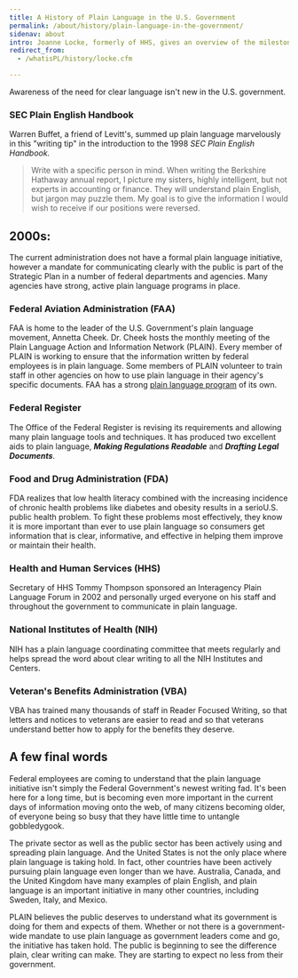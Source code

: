 ```yaml
---
title: A History of Plain Language in the U.S. Government
permalink: /about/history/plain-language-in-the-government/
sidenav: about
intro: Joanne Locke, formerly of HHS, gives an overview of the milestones in using plain language from the end of World War II to the early 2000s.
redirect_from:
  - /whatisPL/history/locke.cfm

---
```


Awareness of the need for clear language isn't new in the U.S. government.

### SEC Plain English Handbook

Warren Buffet, a friend of Levitt's, summed up plain language marvelously in this "writing tip" in the introduction to the 1998 _SEC Plain English Handbook._

> Write with a specific person in mind. When writing the Berkshire Hathaway annual report, I picture my sisters, highly intelligent, but not experts in accounting or finance. They will understand plain English, but jargon may puzzle them. My goal is to give the information I would wish to receive if our positions were reversed.

## 2000s:

The current administration does not have a formal plain language initiative, however a mandate for communicating clearly with the public is part of the Strategic Plan in a number of federal departments and agencies. Many agencies have strong, active plain language programs in place.

### Federal Aviation Administration (FAA)

FAA is home to the leader of the U.S. Government's plain language movement, Annetta Cheek. Dr. Cheek hosts the monthly meeting of the Plain Language Action and Information Network (PLAIN). Every member of PLAIN is working to ensure that the information written by federal employees is in plain language. Some members of PLAIN volunteer to train staff in other agencies on how to use plain language in their agency's specific documents. FAA has a strong [plain language program](http://www.faa.gov/regulations_policies/orders_notices/) of its own.

### Federal Register

The Office of the Federal Register is revising its requirements and allowing many plain language tools and techniques. It has produced two excellent aids to plain language, **_Making Regulations Readable_** and **_Drafting Legal Documents_**.

### Food and Drug Administration (FDA)

FDA realizes that low health literacy combined with the increasing incidence of chronic health problems like diabetes and obesity results in a serioU.S. public health problem. To fight these problems most effectively, they know it is more important than ever to use plain language so consumers get information that is clear, informative, and effective in helping them improve or maintain their health.

### Health and Human Services (HHS)

Secretary of HHS Tommy Thompson sponsored an Interagency Plain Language Forum in 2002 and personally urged everyone on his staff and throughout the government to communicate in plain language.

### National Institutes of Health (NIH)

NIH has a plain language coordinating committee that meets regularly and helps spread the word about clear writing to all the NIH Institutes and Centers.

### Veteran's Benefits Administration (VBA)

VBA has trained many thousands of staff in Reader Focused Writing, so that letters and notices to veterans are easier to read and so that veterans understand better how to apply for the benefits they deserve.

## A few final words

Federal employees are coming to understand that the plain language initiative isn't simply the Federal Government's newest writing fad. It's been here for a long time, but is becoming even more important in the current days of information moving onto the web, of many citizens becoming older, of everyone being so busy that they have little time to untangle gobbledygook.

The private sector as well as the public sector has been actively using and spreading plain language. And the United States is not the only place where plain language is taking hold. In fact, other countries have been actively pursuing plain language even longer than we have. Australia, Canada, and the United Kingdom have many examples of plain English, and plain language is an important initiative in many other countries, including Sweden, Italy, and Mexico.

PLAIN believes the public deserves to understand what its government is doing for them and expects of them. Whether or not there is a government-wide mandate to use plain language as government leaders come and go, the initiative has taken hold. The public is beginning to see the difference plain, clear writing can make. They are starting to expect no less from their government.
